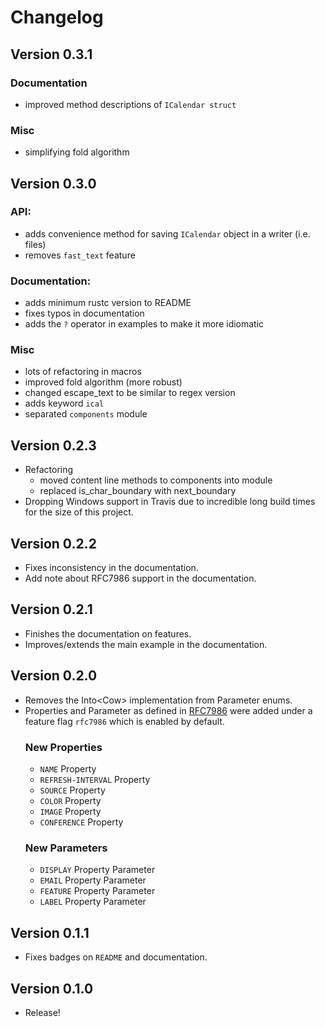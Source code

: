 # Changelog

## Version 0.3.1

### Documentation

- improved method descriptions of `ICalendar struct`

### Misc

- simplifying fold algorithm

## Version 0.3.0

### API:

- adds convenience method for saving `ICalendar` object in a writer (i.e. files)
- removes `fast_text` feature

### Documentation:

- adds minimum rustc version to README
- fixes typos in documentation
- adds the `?` operator in examples to make it more idiomatic

### Misc

- lots of refactoring in macros
- improved fold algorithm (more robust)
- changed escape_text to be similar to regex version
- adds keyword `ical`
- separated `components` module

## Version 0.2.3

- Refactoring
  - moved content line methods to components into module
  - replaced is_char_boundary with next_boundary
- Dropping Windows support in Travis due to incredible long build times for the size of this project.

## Version 0.2.2

- Fixes inconsistency in the documentation.
- Add note about RFC7986 support in the documentation.

## Version 0.2.1

- Finishes the documentation on features.
- Improves/extends the main example in the documentation.

## Version 0.2.0

- Removes the Into<Cow<str>> implementation from Parameter enums.
- Properties and Parameter as defined in [RFC7986](https://tools.ietf.org/html/rfc7986) were added under a feature flag `rfc7986` which is enabled by default.
  ### New Properties
  - `NAME` Property
  - `REFRESH-INTERVAL` Property
  - `SOURCE` Property
  - `COLOR` Property
  - `IMAGE` Property
  - `CONFERENCE` Property
  ### New Parameters
  - `DISPLAY` Property Parameter
  - `EMAIL` Property Parameter
  - `FEATURE` Property Parameter
  - `LABEL` Property Parameter

## Version 0.1.1

- Fixes badges on `README` and documentation.

## Version 0.1.0

- Release!

